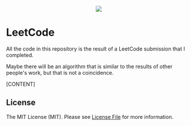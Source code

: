 <p align="center">
    <img src="https://img.shields.io/badge/dynamic/json?style=for-the-badge&labelColor=black&color=%23ff8904&label=Solved&query=solvedOverTotal&url=https%3A%2F%2Fleetcode-badge.vercel.app%2Fapi%2Fusers%2FSupianIDz&logo=leetcode&logoColor=yellow">
</p>

# LeetCode

All the code in this repository is the result of a LeetCode submission that I completed.

Maybe there will be an algorithm that is similar to the results of other people's work, but that is not a coincidence.

[CONTENT]

## License

The MIT License (MIT). Please see [License File](LICENSE) for more information.
